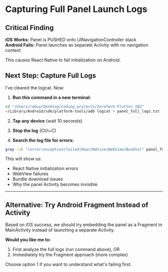 # Capturing Full Panel Launch Logs

## Critical Finding

**iOS Works:** Panel is PUSHED onto UINavigationController stack  
**Android Fails:** Panel launches as separate Activity with no navigation context

This causes React Native to fail initialization on Android.

## Next Step: Capture Full Logs

I've cleared the logcat. Now:

1. **Run this command in a new terminal:**
```bash
cd "/Users/rebuy/Desktop/Coding projects/ZeroTech-Flutter-IB2"
~/Library/Android/sdk/platform-tools/adb logcat > panel_full_logs.txt
```

2. **Tap any device** (wait 10 seconds)

3. **Stop the log** (Ctrl+C)

4. **Search the log file for errors:**
```bash
grep -iE "(error|exception|failed|ReactNative|WebView|Bundle)" panel_full_logs.txt
```

This will show us:
- React Native initialization errors
- WebView failures  
- Bundle download issues
- Why the panel Activity becomes invisible

---

## Alternative: Try Android Fragment Instead of Activity

Based on iOS success, we should try embedding the panel as a Fragment in MainActivity instead of launching a separate Activity.

**Would you like me to:**
1. First analyze the full logs (run command above), OR
2. Immediately try the Fragment approach (more complex)

Choose option 1 if you want to understand what's failing first.

